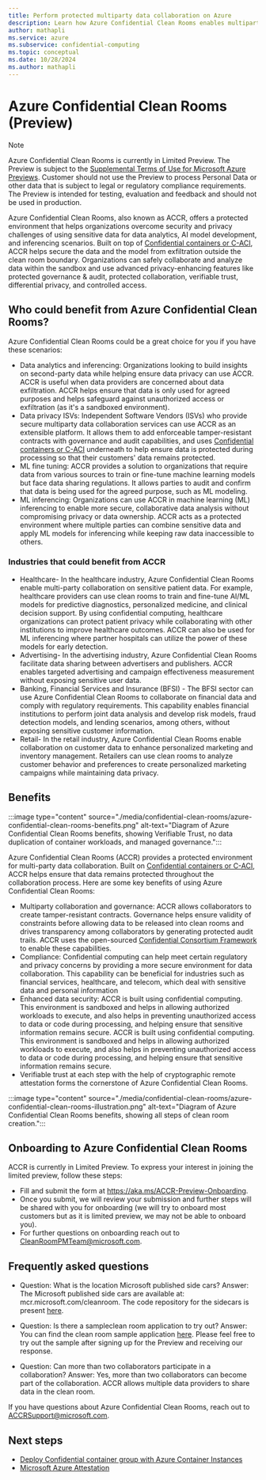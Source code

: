 ```yaml
---
title: Perform protected multiparty data collaboration on Azure
description: Learn how Azure Confidential Clean Rooms enables multiparty collaborations while keeping your data safe from other collaborators.
author: mathapli
ms.service: azure
ms.subservice: confidential-computing
ms.topic: conceptual
ms.date: 10/28/2024
ms.author: mathapli
---
```


# Azure Confidential Clean Rooms (Preview)
> [!NOTE]
> Azure Confidential Clean Rooms is currently in Limited Preview. The Preview is subject to the [Supplemental Terms of Use for Microsoft Azure Previews](https://azure.microsoft.com/support/legal/preview-supplemental-terms/). Customer should not use the Preview to process Personal Data or other data that is subject to legal or regulatory compliance requirements. The Preview is intended for testing, evaluation and feedback and should not be used in production. 

Azure Confidential Clean Rooms, also known as ACCR, offers a protected environment that helps organizations overcome security and privacy challenges of using sensitive data for data analytics, AI model development, and inferencing scenarios. Built on top of [Confidential containers or C-ACI](../confidential-computing/confidential-containers.md), ACCR helps secure the data and the model from exfiltration outside the clean room boundary. 
Organizations can safely collaborate and analyze data within the sandbox and use advanced privacy-enhancing features like protected governance & audit, protected collaboration, verifiable trust, differential privacy, and controlled access.

## Who could benefit from Azure Confidential Clean Rooms?
Azure Confidential Clean Rooms could be a great choice for you if you have these scenarios: 

- Data analytics and inferencing: Organizations looking to build insights on second-party data while helping ensure data privacy can use ACCR. ACCR is useful when data providers are concerned about data exfiltration. ACCR helps ensure that data is only used for agreed purposes and helps safeguard against unauthorized access or exfiltration (as it's a sandboxed environment). 
- Data privacy ISVs: Independent Software Vendors (ISVs) who provide secure multiparty data collaboration services can use ACCR as an extensible platform. It allows them to add enforceable tamper-resistant contracts with governance and audit capabilities, and uses [Confidential containers or C-ACI](../confidential-computing/confidential-containers.md) underneath to help ensure data is protected during processing so that their customers' data remains protected.
- ML fine tuning: ACCR provides a solution to organizations that require data from various sources to train or fine-tune machine learning models but face data sharing regulations. It allows parties to audit and confirm that data is being used for the agreed purpose, such as ML modeling.
- ML inferencing: Organizations can use ACCR in machine learning (ML) inferencing to enable more secure, collaborative data analysis without compromising privacy or data ownership. ACCR acts as a protected environment where multiple parties can combine sensitive data and apply ML models for inferencing while keeping raw data inaccessible to others.

### Industries that could benefit from  ACCR
- Healthcare- In the healthcare industry, Azure Confidential Clean Rooms enable multi-party collaboration on sensitive patient data. For example, healthcare providers can use clean rooms to train and fine-tune AI/ML models for predictive diagnostics, personalized medicine, and clinical decision support. By using confidential computing, healthcare organizations can protect patient privacy while collaborating with other institutions to improve healthcare outcomes.
ACCR can also be used for ML inferencing where partner hospitals can utilize the power of these models for early detection.
- Advertising- In the advertising industry, Azure Confidential Clean Rooms facilitate data sharing between advertisers and publishers. ACCR enables targeted advertising and campaign effectiveness measurement without exposing sensitive user data.
- Banking, Financial Services and Insurance (BFSI) - The BFSI sector can use Azure Confidential Clean Rooms to collaborate on financial data and comply with regulatory requirements. This capability enables financial institutions to perform joint data analysis and develop risk models, fraud detection models, and lending scenarios, among others, without exposing sensitive customer information.
- Retail- In the retail industry, Azure Confidential Clean Rooms enable collaboration on customer data to enhance personalized marketing and inventory management. Retailers can use clean rooms to analyze customer behavior and preferences to create personalized marketing campaigns while maintaining data privacy.

## Benefits

:::image type="content" source="./media/confidential-clean-rooms/azure-confidential-clean-rooms-benefits.png" alt-text="Diagram of Azure Confidential Clean Rooms benefits, showing Verifiable Trust, no data duplication of container workloads, and managed governance.":::

Azure Confidential Clean Rooms (ACCR) provides a protected environment for multi-party data collaboration. Built on [Confidential containers or C-ACI](../confidential-computing/confidential-containers.md), ACCR helps ensure that data remains protected throughout the collaboration process. Here are some key benefits of using Azure Confidential Clean Rooms:

- Multiparty collaboration and governance:
ACCR allows collaborators to create tamper-resistant contracts. Governance helps ensure validity of constraints before allowing data to be released into clean rooms and drives transparency among collaborators by generating protected audit trails. ACCR uses the open-sourced [Confidential Consortium Framework](https://microsoft.github.io/CCF/main/overview/what_is_ccf.html) to enable these capabilities.
- Compliance:
Confidential computing can help meet certain regulatory and privacy concerns by providing a more secure environment for data collaboration. This capability can be beneficial for industries such as financial services, healthcare, and telecom, which deal with sensitive data and personal information
- Enhanced data security:
ACCR is built using confidential computing. This environment is sandboxed and helps in allowing authorized workloads to execute, and also helps in preventing unauthorized access to data or code during processing, and helping ensure that sensitive information remains secure.
ACCR is built using confidential computing. This environment is sandboxed and helps in allowing authorized workloads to execute, and also helps in preventing unauthorized access to data or code during processing, and helping ensure that sensitive information remains secure.
- Verifiable trust at each step with the help of cryptographic remote attestation forms the cornerstone of Azure Confidential Clean Rooms.

:::image type="content" source="./media/confidential-clean-rooms/azure-confidential-clean-rooms-illustration.png" alt-text="Diagram of Azure Confidential Clean Rooms benefits, showing all steps of clean room creation.":::


## Onboarding to Azure Confidential Clean Rooms
ACCR is currently in Limited Preview. To express your interest in joining the limited preview, follow these steps:
- Fill and submit the form at https://aka.ms/ACCR-Preview-Onboarding.
- Once you submit, we will review your submission and further steps will be shared with you for onboarding (we will try to onboard most customers but as it is limited preview, we may not be able to onboard you). 
- For further questions on onboarding reach out to  CleanRoomPMTeam@microsoft.com.

## Frequently asked questions

- Question: What is the location Microsoft published side cars?
  Answer: The Microsoft published side cars are available at: mcr.microsoft.com/cleanroom. The code repository for the sidecars is present [here](https://github.com/Azure/azure-cleanroom/).

- Question: Is there a sampleclean room application to try out?
  Answer: You can find the clean room sample application [here](https://github.com/Azure-Samples/azure-cleanroom-samples). Please feel free to try out the sample after signing up for the Preview and receiving our response. 

- Question: Can more than two collaborators participate in a collaboration?
  Answer: Yes, more than two collaborators can become part of the collaboration. ACCR allows multiple data providers to share data in the clean room.

If you have questions about Azure Confidential Clean Rooms, reach out to <ACCRSupport@microsoft.com>.

## Next steps

- [Deploy Confidential container group with Azure Container Instances](/azure/container-instances/container-instances-tutorial-deploy-confidential-containers-cce-arm)
- [Microsoft Azure Attestation](/azure/attestation/overview)
